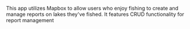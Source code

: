 This app utilizes Mapbox to allow users who enjoy fishing to create and manage reports on lakes they've fished. It features CRUD functionality for report management

